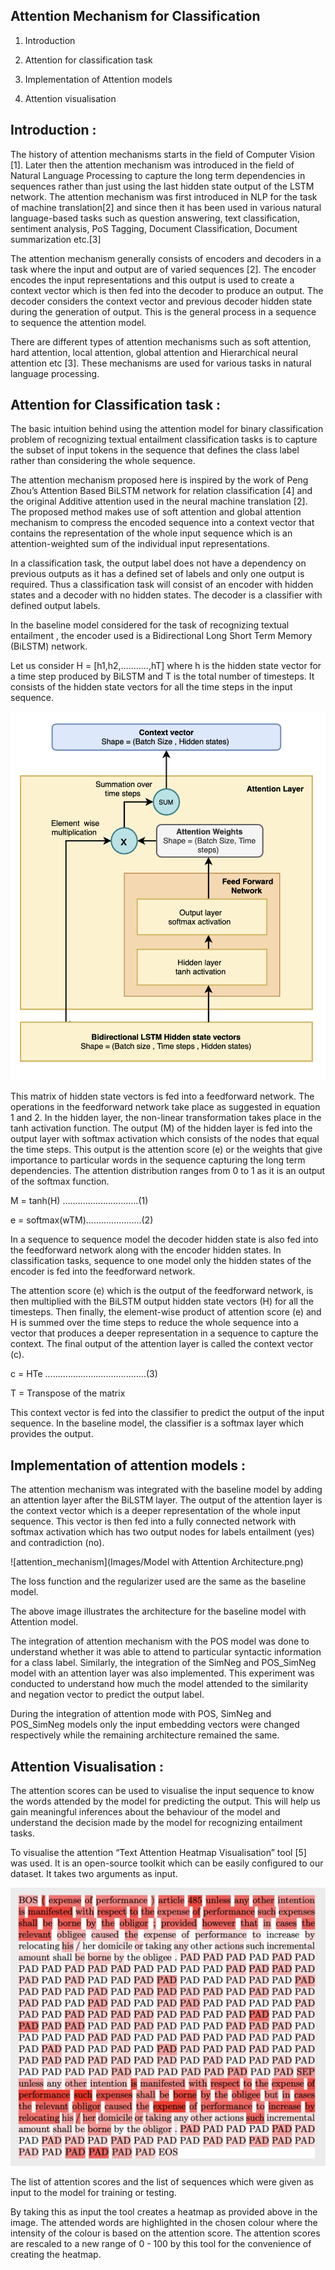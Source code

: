 ## Attention Mechanism for Classification

  

1.  Introduction
    
2.  Attention for classification task
    
3.  Implementation of Attention models
    
4.  Attention visualisation
    
   

## Introduction :

The history of attention mechanisms starts in the field of Computer Vision [1]. Later then the attention mechanism was introduced in the field of Natural Language Processing to capture the long term dependencies in sequences rather than just using the last hidden state output of the LSTM network. The attention mechanism was first introduced in NLP for the task of machine translation[2] and since then it has been used in various natural language-based tasks such as question answering, text classification, sentiment analysis, PoS Tagging, Document Classification, Document summarization etc.[3]

The attention mechanism generally consists of encoders and decoders in a task where the input and output are of varied sequences [2]. The encoder encodes the input representations and this output is used to create a context vector which is then fed into the decoder to produce an output. The decoder considers the context vector and previous decoder hidden state during the generation of output. This is the general process in a sequence to sequence the attention model.

There are different types of attention mechanisms such as soft attention, hard attention, local attention, global attention and Hierarchical neural attention etc [3]. These mechanisms are used for various tasks in natural language processing.

## Attention for Classification task :

The basic intuition behind using the attention model for binary classification problem of recognizing textual entailment classification tasks is to capture the subset of input tokens in the sequence that defines the class label rather than considering the whole sequence.

The attention mechanism proposed here is inspired by the work of Peng Zhou’s Attention Based BiLSTM network for relation classification [4] and the original Additive attention used in the neural machine translation [2]. The proposed method makes use of soft attention and global attention mechanism to compress the encoded sequence into a context vector that contains the representation of the whole input sequence which is an attention-weighted sum of the individual input representations.

In a classification task, the output label does not have a dependency on previous outputs as it has a defined set of labels and only one output is required. Thus a classification task will consist of an encoder with hidden states and a decoder with no hidden states. The decoder is a classifier with defined output labels.

In the baseline model considered for the task of recognizing textual entailment , the encoder used is a Bidirectional Long Short Term Memory (BiLSTM) network.

Let us consider H = [h1,h2,...........,hT] where h is the hidden state vector for a time step produced by BiLSTM and T is the total number of timesteps. It consists of the hidden state vectors for all the time steps in the input sequence.

![attention_mechanism](Images/attention_mechanism.png)

This matrix of hidden state vectors is fed into a feedforward network. The operations in the feedforward network take place as suggested in equation 1 and 2. In the hidden layer, the non-linear transformation takes place in the tanh activation function. The output (M) of the hidden layer is fed into the output layer with softmax activation which consists of the nodes that equal the time steps. This output is the attention score (e) or the weights that give importance to particular words in the sequence capturing the long term dependencies. The attention distribution ranges from 0 to 1 as it is an output of the softmax function.

M = tanh(H) ..............................(1)

e = softmax(wTM)......................(2)

In a sequence to sequence model the decoder hidden state is also fed into the feedforward network along with the encoder hidden states. In classification tasks, sequence to one model only the hidden states of the encoder is fed into the feedforward network.

The attention score (e) which is the output of the feedforward network, is then multiplied with the BiLSTM output hidden state vectors (H) for all the timesteps. Then finally, the element-wise product of attention score (e) and H is summed over the time steps to reduce the whole sequence into a vector that produces a deeper representation in a sequence to capture the context. The final output of the attention layer is called the context vector (c).

c = HTe ........................................(3)

T = Transpose of the matrix 

This context vector is fed into the classifier to predict the output of the input sequence. In the baseline model, the classifier is a softmax layer which provides the output.

## Implementation of attention models :

The attention mechanism was integrated with the baseline model by adding an attention layer after the BiLSTM layer. The output of the attention layer is the context vector which is a deeper representation of the whole input sequence. This vector is then fed into a fully connected network with softmax activation which has two output nodes for labels entailment (yes) and contradiction (no).

![attention_mechanism](Images/Model with Attention Architecture.png)

The loss function and the regularizer used are the same as the baseline model.

The above image illustrates the architecture for the baseline model with Attention model.

The integration of attention mechanism with the POS model was done to understand whether it was able to attend to particular syntactic information for a class label. Similarly, the integration of the SimNeg and POS_SimNeg model with an attention layer was also implemented. This experiment was conducted to understand how much the model attended to the similarity and negation vector to predict the output label.

During the integration of attention mode with POS, SimNeg and POS_SimNeg models only the input embedding vectors were changed respectively while the remaining architecture remained the same.

## Attention Visualisation :

The attention scores can be used to visualise the input sequence to know the words attended by the model for predicting the output. This will help us gain meaningful inferences about the behaviour of the model and understand the decision made by the model for recognizing entailment tasks.

To visualise the attention “Text Attention Heatmap Visualisation” tool [5] was used. It is an open-source toolkit which can be easily configured to our dataset. It takes two arguments as input.

![attention_mechanism](Images/attention_viz.png) 
  
The list of attention scores and the list of sequences which were given as input to the model for training or testing.

By taking this as input the tool creates a heatmap as provided above in the image. The attended words are highlighted in the chosen colour where the intensity of the colour is based on the attention score. The attention scores are rescaled to a new range of 0 - 100 by this tool for the convenience of creating the heatmap.


